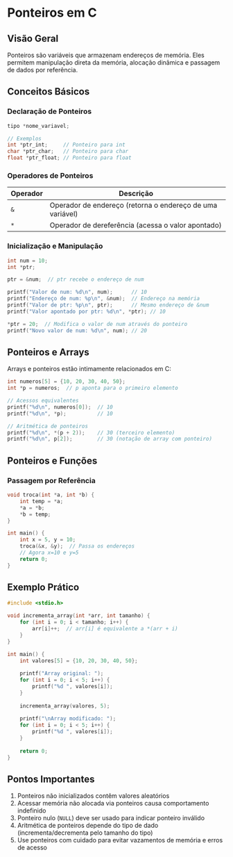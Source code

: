 # Ponteiros em C

## Visão Geral
Ponteiros são variáveis que armazenam endereços de memória. Eles permitem manipulação direta da memória, alocação dinâmica e passagem de dados por referência.

## Conceitos Básicos

### Declaração de Ponteiros
```c
tipo *nome_variavel;

// Exemplos
int *ptr_int;     // Ponteiro para int
char *ptr_char;   // Ponteiro para char
float *ptr_float; // Ponteiro para float
```

### Operadores de Ponteiros
| Operador | Descrição |
|----------|-----------|
| `&` | Operador de endereço (retorna o endereço de uma variável) |
| `*` | Operador de dereferência (acessa o valor apontado) |

### Inicialização e Manipulação
```c
int num = 10;
int *ptr;

ptr = &num;  // ptr recebe o endereço de num

printf("Valor de num: %d\n", num);      // 10
printf("Endereço de num: %p\n", &num);  // Endereço na memória
printf("Valor de ptr: %p\n", ptr);      // Mesmo endereço de &num
printf("Valor apontado por ptr: %d\n", *ptr); // 10

*ptr = 20;  // Modifica o valor de num através do ponteiro
printf("Novo valor de num: %d\n", num); // 20
```

## Ponteiros e Arrays
Arrays e ponteiros estão intimamente relacionados em C:

```c
int numeros[5] = {10, 20, 30, 40, 50};
int *p = numeros;  // p aponta para o primeiro elemento

// Acessos equivalentes
printf("%d\n", numeros[0]);  // 10
printf("%d\n", *p);          // 10

// Aritmética de ponteiros
printf("%d\n", *(p + 2));    // 30 (terceiro elemento)
printf("%d\n", p[2]);        // 30 (notação de array com ponteiro)
```

## Ponteiros e Funções

### Passagem por Referência
```c
void troca(int *a, int *b) {
    int temp = *a;
    *a = *b;
    *b = temp;
}

int main() {
    int x = 5, y = 10;
    troca(&x, &y);  // Passa os endereços
    // Agora x=10 e y=5
    return 0;
}
```

## Exemplo Prático
```c
#include <stdio.h>

void incrementa_array(int *arr, int tamanho) {
    for (int i = 0; i < tamanho; i++) {
        arr[i]++;  // arr[i] é equivalente a *(arr + i)
    }
}

int main() {
    int valores[5] = {10, 20, 30, 40, 50};
    
    printf("Array original: ");
    for (int i = 0; i < 5; i++) {
        printf("%d ", valores[i]);
    }
    
    incrementa_array(valores, 5);
    
    printf("\nArray modificado: ");
    for (int i = 0; i < 5; i++) {
        printf("%d ", valores[i]);
    }
    
    return 0;
}
```

## Pontos Importantes
1. Ponteiros não inicializados contêm valores aleatórios
2. Acessar memória não alocada via ponteiros causa comportamento indefinido
3. Ponteiro nulo (`NULL`) deve ser usado para indicar ponteiro inválido
4. Aritmética de ponteiros depende do tipo de dado (incrementa/decrementa pelo tamanho do tipo)
5. Use ponteiros com cuidado para evitar vazamentos de memória e erros de acesso